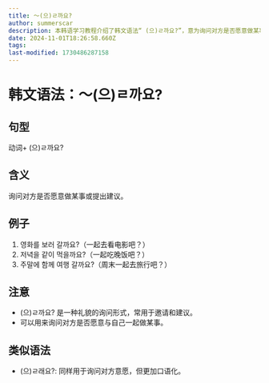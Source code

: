 ```yaml
---
title: 〜(으)ㄹ까요?
author: summerscar
description: 本韩语学习教程介绍了韩文语法“ (으)ㄹ까요?”，意为询问对方是否愿意做某事或提出建议。例句包括邀请去看电影、一起吃晚饭和周末旅行等。使用时要注意礼貌及用途，类似语法还包括“(으)ㄹ래요?”。
date: 2024-11-01T18:26:58.660Z
tags:
last-modified: 1730486287158
---
```


# 韩文语法：〜(으)ㄹ까요?
## 句型
动词+ (으)ㄹ까요?
## 含义
询问对方是否愿意做某事或提出建议。
## 例子
1. <Speak>영화를 보러 갈까요?</Speak>（一起去看电影吧？）
2. <Speak>저녁을 같이 먹을까요?</Speak>（一起吃晚饭吧？）
3. <Speak>주말에 함께 여행 갈까요?</Speak>（周末一起去旅行吧？）
## 注意
- (으)ㄹ까요? 是一种礼貌的询问形式，常用于邀请和建议。
- 可以用来询问对方是否愿意与自己一起做某事。
## 类似语法
- (으)ㄹ래요?: 同样用于询问对方意愿，但更加口语化。